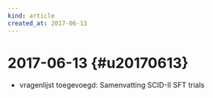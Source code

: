 ```yaml
---
kind: article
created_at: 2017-06-13
---
```


# 2017-06-13 {#u20170613}
* vragenlijst toegevoegd: Samenvatting SCID-II SFT trials

